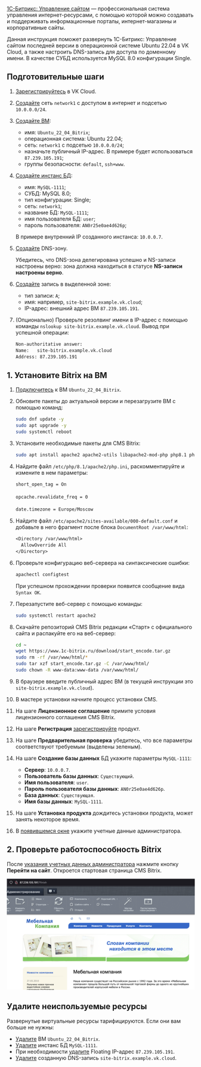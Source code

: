 [1С-Битрикс: Управление сайтом](https://www.1c-bitrix.ru/products/cms/) — профессиональная система управления интернет-ресурсами, с помощью которой можно создавать и поддерживать информационные порталы, интернет-магазины и корпоративные сайты.

Данная инструкция поможет развернуть 1С-Битрикс: Управление сайтом последней версии в операционной системе Ubuntu 22.04 в VK Cloud, а также настроить DNS-запись для доступа по доменному имени. В качестве СУБД используется MySQL 8.0 конфигурации Single.

## Подготовительные шаги

1. [Зарегистрируйтесь](/ru/intro/start/account-registration) в VK Cloud.
1. [Создайте](/ru/networks/vnet/service-management/net#sozdanie_seti) сеть `network1` с доступом в интернет и подсетью `10.0.0.0/24`.
1. [Создайте ВМ](/ru/computing/iaas/service-management/vm/vm-create):

   - имя: `Ubuntu_22_04_Bitrix`;
   - операционная система: Ubuntu 22.04;
   - сеть: `network1` с подсетью `10.0.0.0/24`;
   - назначьте публичный IP-адрес. В примере будет использоваться `87.239.105.191`;
   - группы безопасности: `default`, `ssh+www`.

1. [Создайте инстанс БД](/ru/dbs/dbaas/service-management/create/create-single-replica):

   - имя: `MySQL-1111`;
   - СУБД: MySQL 8.0;
   - тип конфигурации: Single;
   - сеть: `network1`;
   - название БД: `MySQL-1111`;
   - имя пользователя БД: `user`;
   - пароль пользователя: `AN0r25e0ae4d626p`;

   В примере внутренний IP созданного инстанса: `10.0.0.7`.

1. [Создайте](/ru/networks/dns/publicdns#sozdanie_dns_zony) DNS-зону.

   <warn>

   Убедитесь, что DNS-зона делегирована успешно и NS-записи настроены верно: зона должна находиться в статусе **NS-записи настроены верно**.

   </warn>

1. [Создайте](/ru/networks/dns/publicdns#dobavlenie_resursnyh_zapisey) запись в выделенной зоне:

   - тип записи: `A`;
   - имя: например, `site-bitrix.example.vk.cloud`;
   - IP-адрес: внешний адрес ВМ `87.239.105.191`.

1. (Опционально) Проверьте резолвинг имени в IP-адрес с помощью команды `nslookup site-bitrix.example.vk.cloud`. Вывод при успешной операции:

   ```bash
   Non-authoritative answer:
   Name:   site-bitrix.example.vk.cloud
   Address: 87.239.105.191
   ```

## 1. Установите Bitrix на ВМ

1. [Подключитесь](/ru/computing/iaas/service-management/vm/vm-connect/vm-connect-nix) к ВМ `Ubuntu_22_04_Bitrix`.
1. Обновите пакеты до актуальной версии и перезагрузите ВМ с помощью команд:

   ```bash
   sudo dnf update -y
   sudo apt upgrade -y
   sudo systemctl reboot
   ```

1. Установите необходимые пакеты для CMS Bitrix:

   ```bash
   sudo apt install apache2 apache2-utils libapache2-mod-php php8.1 php8.1-cli php8.1-curl php8.1-fpm php8.1-gd php8.1-intl php8.1-mbstring php8.1-mysql php8.1-opcache php8.1-readline php8.1-soap php8.1-xml php8.1-xmlrpc php8.1-zip php-gd -y
   ```

1. Найдите файл `/etc/php/8.1/apache2/php.ini`, раскомментируйте и измените в нем параметры:

   ```txt
   short_open_tag = On

   opcache.revalidate_freq = 0

   date.timezone = Europe/Moscow
   ```

1. Найдите файл `/etc/apache2/sites-available/000-default.conf` и добавьте в него фрагмент после блока `DocumentRoot /var/www/html`:

   ```txt
   <Directory /var/www/html>
     AllowOverride All
   </Directory>
   ```

1. Проверьте конфигурацию веб-сервера на синтаксические ошибки:

   ```bash
   apachectl configtest
   ```

   При успешном прохождении проверки появится сообщение вида `Syntax OK`.

1. Перезапустите веб-сервер с помощью команды:

   ```bash
   sudo systemctl restart apache2
   ```

1. Скачайте репозиторий CMS Bitrix редакции «Старт» с официального сайта и распакуйте его на веб-сервер:

   ```bash
   cd ~
   wget https://www.1c-bitrix.ru/download/start_encode.tar.gz
   sudo rm -rf /var/www/html/*
   sudo tar xzf start_encode.tar.gz -C /var/www/html/
   sudo chown -R www-data:www-data /var/www/html/
   ```

1. В браузере введите публичный адрес ВМ (в текущей инструкции это `site-bitrix.example.vk.cloud`).
1. В мастере установки начните процесс установки CMS.
1. На шаге **Лицензионное соглашение** примите условия лицензионного соглашения CMS Bitrix.
1. На шаге **Регистрация** [зарегистрируйте](https://dev.1c-bitrix.ru/learning/course/index.php?COURSE_ID=32&LESSON_ID=2043&LESSON_PATH=3903.4862.4888.4538.2043) продукт.
1. На шаге **Предварительная проверка** убедитесь, что все параметры соответствуют требуемым (выделены зеленым).
1. На шаге **Создание базы данных** БД укажите параметры `MySQL-1111`:

   - **Сервер**: `10.0.0.7`.
   - **Пользователь базы данных**: `Существующий`.
   - **Имя пользователя**: `user`.
   - **Пароль пользователя базы данных**: `AN0r25e0ae4d626p`.
   - **База данных**: `Существующая`.
   - **Имя базы данных**: `MySQL-1111`.

1. На шаге **Установка продукта** дождитесь установки продукта, может занять некоторое время.
1. В [появившемся окне](https://dev.1c-bitrix.ru/learning/course/index.php?COURSE_ID=32&LESSON_ID=2059&LESSON_PATH=3903.4862.4888.4538.2059) укажите учетные данные администратора.

## 2. Проверьте работоспособность Bitrix

После [указания учетных данных администратора](https://dev.1c-bitrix.ru/learning/course/index.php?COURSE_ID=32&LESSON_ID=2059&LESSON_PATH=3903.4862.4888.4538.2059) нажмите кнопку **Перейти на сайт**. Откроется стартовая страница CMS Bitrix.

![](assets/bitrix_main.png)

## Удалите неиспользуемые ресурсы

Развернутые виртуальные ресурсы тарифицируются. Если они вам больше не нужны:

- [Удалите](/ru/computing/iaas/service-management/vm/vm-manage#delete_vm) ВМ `Ubuntu_22_04_Bitrix`.
- [Удалите](/ru/dbs/dbaas/service-management/manage-instance/mysql#udalenie_instansa_bd_ili_ego_hostov) инстанс БД `MySQL-1111`.
- При необходимости [удалите](/ru/networks/vnet/service-management/ip/floating-ip#delete) Floating IP-адрес `87.239.105.191`.
- [Удалите](/ru/networks/dns/publicdns#udalenie_resursnyh_zapisey) созданную DNS-запись `site-bitrix.example.vk.cloud`.
